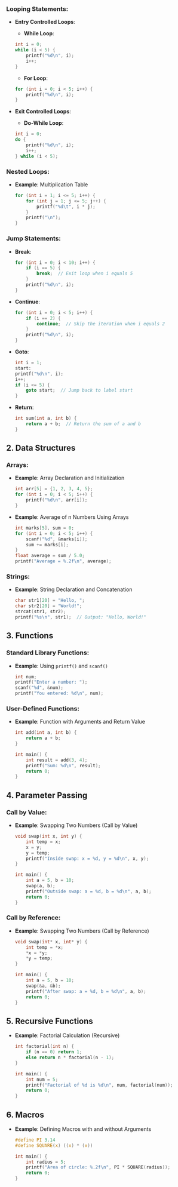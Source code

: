 ### Looping Statements:
- **Entry Controlled Loops**:
    - **While Loop**:
    ```c
    int i = 0;
    while (i < 5) {
        printf("%d\n", i);
        i++;
    }
    ```

    - **For Loop**:
    ```c
    for (int i = 0; i < 5; i++) {
        printf("%d\n", i);
    }
    ```

- **Exit Controlled Loops**:
    - **Do-While Loop**:
    ```c
    int i = 0;
    do {
        printf("%d\n", i);
        i++;
    } while (i < 5);
    ```

### Nested Loops:
- **Example**: Multiplication Table
    ```c
    for (int i = 1; i <= 5; i++) {
        for (int j = 1; j <= 5; j++) {
            printf("%d\t", i * j);
        }
        printf("\n");
    }
    ```

### Jump Statements:
- **Break**:
    ```c
    for (int i = 0; i < 10; i++) {
        if (i == 5) {
            break;  // Exit loop when i equals 5
        }
        printf("%d\n", i);
    }
    ```

- **Continue**:
    ```c
    for (int i = 0; i < 5; i++) {
        if (i == 2) {
            continue;  // Skip the iteration when i equals 2
        }
        printf("%d\n", i);
    }
    ```

- **Goto**:
    ```c
    int i = 1;
    start:
    printf("%d\n", i);
    i++;
    if (i <= 5) {
        goto start;  // Jump back to label start
    }
    ```

- **Return**:
    ```c
    int sum(int a, int b) {
        return a + b;  // Return the sum of a and b
    }
    ```

## 2. Data Structures

### Arrays:
- **Example**: Array Declaration and Initialization
    ```c
    int arr[5] = {1, 2, 3, 4, 5};
    for (int i = 0; i < 5; i++) {
        printf("%d\n", arr[i]);
    }
    ```

- **Example**: Average of n Numbers Using Arrays
    ```c
    int marks[5], sum = 0;
    for (int i = 0; i < 5; i++) {
        scanf("%d", &marks[i]);
        sum += marks[i];
    }
    float average = sum / 5.0;
    printf("Average = %.2f\n", average);
    ```

### Strings:
- **Example**: String Declaration and Concatenation
    ```c
    char str1[20] = "Hello, ";
    char str2[20] = "World!";
    strcat(str1, str2);
    printf("%s\n", str1);  // Output: "Hello, World!"
    ```

## 3. Functions

### Standard Library Functions:
- **Example**: Using `printf()` and `scanf()`
    ```c
    int num;
    printf("Enter a number: ");
    scanf("%d", &num);
    printf("You entered: %d\n", num);
    ```

### User-Defined Functions:
- **Example**: Function with Arguments and Return Value
    ```c
    int add(int a, int b) {
        return a + b;
    }

    int main() {
        int result = add(3, 4);
        printf("Sum: %d\n", result);
        return 0;
    }
    ```

## 4. Parameter Passing

### Call by Value:
- **Example**: Swapping Two Numbers (Call by Value)
    ```c
    void swap(int x, int y) {
        int temp = x;
        x = y;
        y = temp;
        printf("Inside swap: x = %d, y = %d\n", x, y);
    }

    int main() {
        int a = 5, b = 10;
        swap(a, b);
        printf("Outside swap: a = %d, b = %d\n", a, b);
        return 0;
    }
    ```

### Call by Reference:
- **Example**: Swapping Two Numbers (Call by Reference)
    ```c
    void swap(int* x, int* y) {
        int temp = *x;
        *x = *y;
        *y = temp;
    }

    int main() {
        int a = 5, b = 10;
        swap(&a, &b);
        printf("After swap: a = %d, b = %d\n", a, b);
        return 0;
    }
    ```

## 5. Recursive Functions

- **Example**: Factorial Calculation (Recursive)
    ```c
    int factorial(int n) {
        if (n == 0) return 1;
        else return n * factorial(n - 1);
    }

    int main() {
        int num = 5;
        printf("Factorial of %d is %d\n", num, factorial(num));
        return 0;
    }
    ```

## 6. Macros

- **Example**: Defining Macros with and without Arguments
    ```c
    #define PI 3.14
    #define SQUARE(x) ((x) * (x))

    int main() {
        int radius = 5;
        printf("Area of circle: %.2f\n", PI * SQUARE(radius));
        return 0;
    }
    ```
